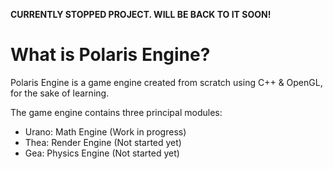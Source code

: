**CURRENTLY STOPPED PROJECT. WILL BE BACK TO IT SOON!**

# What is Polaris Engine?
Polaris Engine is a game engine created from scratch using C++ &amp; OpenGL, for the sake of learning.

The game engine contains three principal modules:
- Urano: Math Engine (Work in progress)
- Thea: Render Engine (Not started yet)
- Gea: Physics Engine (Not started yet)
